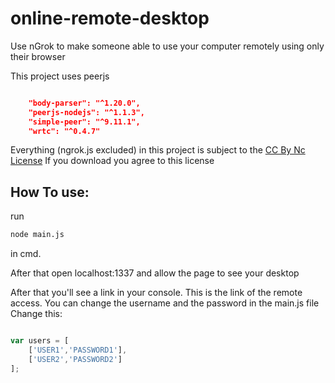 # online-remote-desktop
Use nGrok to make someone able to use your computer remotely using only their browser

This project uses peerjs
```json

    "body-parser": "^1.20.0",
    "peerjs-nodejs": "^1.1.3",
    "simple-peer": "^9.11.1",
    "wrtc": "^0.4.7"
```


Everything (ngrok.js excluded) in this project is subject to the <a href="https://creativecommons.org/licenses/by-nc/4.0/"> CC By Nc License</a>
If you download you agree to this license



## How To use:

run 
```bash
node main.js
```
in cmd.

After that open localhost:1337 and allow the page to see your desktop

After that you'll see a link in your console. This is the link of the remote access.
You can change the username and the password in the main.js file
Change this:
```js

var users = [
    ['USER1','PASSWORD1'],
	['USER2','PASSWORD2']
];
```
